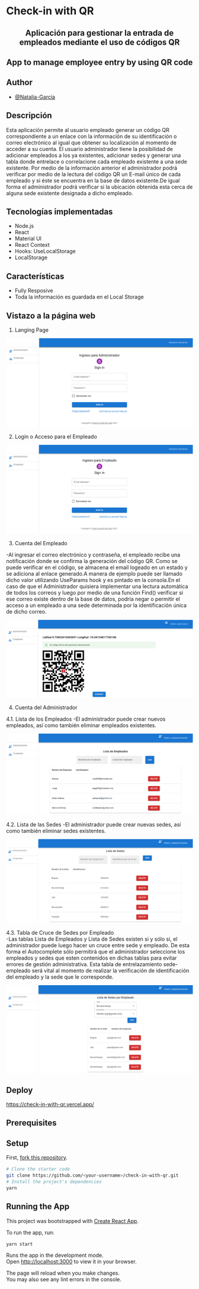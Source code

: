 # Check-in with QR

<h2 align="center">Aplicación para gestionar la entrada de empleados mediante el uso de códigos QR</h2>
<h2 align="center">App to manage employee entry by using QR code</h2>

## Author
- [@Natalia-García](https://github.com/natagr23)

## Descripción
Esta aplicación permite al usuario empleado generar un código QR correspondiente a un enlace con la información de su identificación o correo electrónico al igual que obtener su localización al momento de acceder a su cuenta. El usuario administrador tiene la posibilidad de adicionar empleados a los ya existentes, adicionar sedes y generar una tabla donde entrelace o correlacione cada empleado existente a una sede existente. Por medio de la información anterior el administrador podrá verificar por medio de la lectura del código QR un E-mail único de cada empleado y si éste se encuentra en la base de datos existente.De igual forma el administrador podrá verificar si la ubicación obtenida esta cerca de alguna sede existente designada a dicho empleado.

## Tecnologías implementadas
- Node.js
- React
- Material UI
- React Context 
- Hooks: UseLocalStorage
- LocalStorage

## Características
- Fully Resposive
- Toda la información es guardada en el Local Storage

## Vistazo a la página web

1. Langing Page

![Landing Page](https://github.com/natagr23/check-in-with-qr/blob/main/src/Data/LandingPage.PNG?raw=true)

2. Login o Acceso para el Empleado

![Employee Login](https://github.com/natagr23/check-in-with-qr/blob/main/src/Data/EmployeeLogin.PNG?raw=true)

3. Cuenta del Empleado

-Al ingresar el correo electrónico y contraseña, el empleado recibe una notificación donde se confirma la generación del código QR. Como se puede verificar en el código, se almacena el email logeado en un estado y se adiciona al enlace generado.A manera de ejemplo puede ser llamado dicho valor utilizando UseParams hook y es pintado en la consola.En el caso de que el Administrador quisiera implementar una lectura automática de todos los correos y luego por medio de una función Find() verificar si ese correo existe dentro de la base de datos, podría negar o permitir el acceso a un empleado a una sede determinada por la identificación única de dicho correo.

![Employee Account](https://github.com/natagr23/check-in-with-qr/blob/main/src/Data/EmployeeAccount.PNG?raw=true)

4. Cuenta del Administrador

4.1. Lista de los Empleados
-El administrador puede crear nuevos empleados, así como también eliminar empleados existentes.

![Employee List](https://github.com/natagr23/check-in-with-qr/blob/main/src/Data/EmployeeList.PNG?raw=true)

4.2. Lista de las Sedes
-El administrador puede crear nuevas sedes, así como también eliminar sedes existentes.

![Locations List](https://github.com/natagr23/check-in-with-qr/blob/main/src/Data/LocationList.PNG?raw=true)

4.3. Tabla de Cruce de Sedes por Empleado  
-Las tablas Lista de Empleados y Lista de Sedes existen si y sólo si, el administrador puede luego hacer un cruce entre sede y empleado. De esta forma el Autocomplete sólo permitirá que el administrador seleccione los empleados y sedes que esten contenidos en dichas tablas para evitar errores de gestión administrativa. Esta tabla de entrelazamiento sede-empleado será vital al momento de realizar la verificación de identificación del empleado y la sede que le corresponde.

![Junction List](https://github.com/natagr23/check-in-with-qr/blob/main/src/Data/junctionEmployeewithLocation.PNG?raw=true)

## Deploy
https://check-in-with-qr.vercel.app/

## Prerequisites

## Setup

First, [fork this repository](https://docs.github.com/en/get-started/quickstart/fork-a-repo).

```bash
# Clone the starter code
git clone https://github.com/<your-username>/check-in-with-qr.git 
# Install the project's dependencies
yarn
```
## Running the App

This project was bootstrapped with [Create React App](https://github.com/facebook/create-react-app).

To run the app, run:

```bash
yarn start
```
Runs the app in the development mode.\
Open [http://localhost:3000](http://localhost:3000) to view it in your browser.

The page will reload when you make changes.\
You may also see any lint errors in the console.


